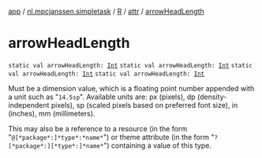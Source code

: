 [app](../../../index.md) / [nl.mpcjanssen.simpletask](../../index.md) / [R](../index.md) / [attr](index.md) / [arrowHeadLength](.)

# arrowHeadLength

`static val arrowHeadLength: `[`Int`](https://kotlinlang.org/api/latest/jvm/stdlib/kotlin/-int/index.html)
`static val arrowHeadLength: `[`Int`](https://kotlinlang.org/api/latest/jvm/stdlib/kotlin/-int/index.html)
`static val arrowHeadLength: `[`Int`](https://kotlinlang.org/api/latest/jvm/stdlib/kotlin/-int/index.html)
`static val arrowHeadLength: `[`Int`](https://kotlinlang.org/api/latest/jvm/stdlib/kotlin/-int/index.html)

Must be a dimension value, which is a floating point number appended with a unit such as "`14.5sp`". Available units are: px (pixels), dp (density-independent pixels), sp (scaled pixels based on preferred font size), in (inches), mm (millimeters).

This may also be a reference to a resource (in the form "`@[*package*:]*type*:*name*`") or theme attribute (in the form "`?[*package*:][*type*:]*name*`") containing a value of this type.

